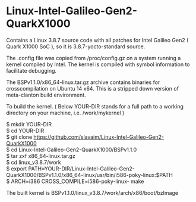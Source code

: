 # Linux-Intel-Galileo-Gen2-QuarkX1000

Contains a Linux 3.8.7 source code with all patches for Intel Galileo Gen2 ( Quark X1000 SoC ), so it is 3.8.7-yocto-standard source.  
  
The .config file was copied from /proc/config.gz on a system running a kernel compiled by Intel. The kernel is compiled with symbol information to facilitate debugging.  
  
The BSPv1.1.0/x86_64-linux.tar.gz archive contains binaries for crosscompilation on Ubuntu 14 x64. This is a stripped down version of meta-clanton build environment.  
  
To build the kernel. ( Below YOUR-DIR stands for a full path to a working directory on your machine, i.e. /work/mykernel )  
  
$ mkdir YOUR-DIR  
$ cd YOUR-DIR  
$ git clone https://github.com/slavaim/Linux-Intel-Galileo-Gen2-QuarkX1000  
$ cd Linux-Intel-Galileo-Gen2-QuarkX1000/BSPv1.1.0  
$ tar zxf x86_64-linux.tar.gz  
$ cd linux_v3.8.7/work  
$ export PATH=YOUR-DIR/Linux-Intel-Galileo-Gen2-QuarkX1000/BSPv1.1.0/x86_64-linux/usr/bin/i586-poky-linux:$PATH  
$ ARCH=i386 CROSS_COMPILE=i586-poky-linux- make  
  
The built kernel is BSPv1.1.0/linux_v3.8.7/work/arch/x86/boot/bzImage  
